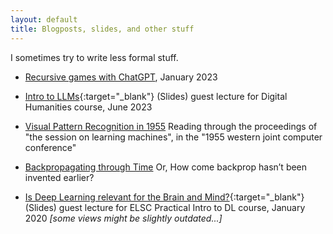 ```yaml
---
layout: default
title: Blogposts, slides, and other stuff
---
```


I sometimes try to write less formal stuff.


- [Recursive games with ChatGPT](https://gist.github.com/liorfox/a5dc1d9a3fac894591666056971979ae), January 2023

- [Intro to LLMs](assets/pdf/dh_llms.pdf){:target="_blank"} (Slides) guest lecture for Digital Humanities course, June 2023

- [Visual Pattern Recognition in 1955](https://liorfox.substack.com/p/visual-pattern-recognition-in-1955) Reading through the proceedings of "the session on learning machines", in the "1955 western joint computer conference" 

- [Backpropagating through Time](https://liorfox.substack.com/p/backpropagating-through-time) Or, How come backprop hasn’t been invented earlier?

- [Is Deep Learning relevant for the Brain and Mind?](assets/pdf/dl_course_jan20.pdf){:target="_blank"} (Slides) guest lecture for ELSC Practical Intro to DL course, January 2020 _\[some views might be slightly outdated...\]_